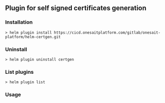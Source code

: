 ## Plugin for self signed certificates generation

### Installation

```
> helm plugin install https://cicd.onesaitplatform.com/gitlab/onesait-platform/helm-certgen.git
```

### Uninstall

```
> helm plugin uninstall certgen
```

### List plugins

```
> helm plugin list
```

### Usage
